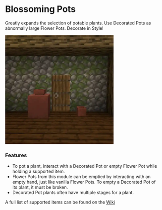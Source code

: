 # Blossoming Pots<!--$headerTitle--><!--$pmc:delete-->

Greatly expands the selection of potable plants. Use Decorated Pots as abnormally large Flower Pots. Decorate in Style! <!--$pmc:headerSize-->

<img src="images/blossoming_pots.webp" alt="Plant in Decorated Pots and Flower Pots alike" width="350"/> <!--$localAssetToURL--> <!--$modrinth:replaceWithVideo--> <!--$pmc:delete-->

### Features
- To pot a plant, interact with a Decorated Pot or empty Flower Pot while holding a supported item.
- Flower Pots from this module can be emptied by interacting with an empty hand, just like vanilla Flower Pots. To empty a Decorated Pot of its plant, it must be broken.
- Decorated Pot plants often have multiple stages for a plant.

A full list of supported items can be found on the [Wiki](https://wiki.gm4.co/Blossoming_Pots#Supported_Items)
